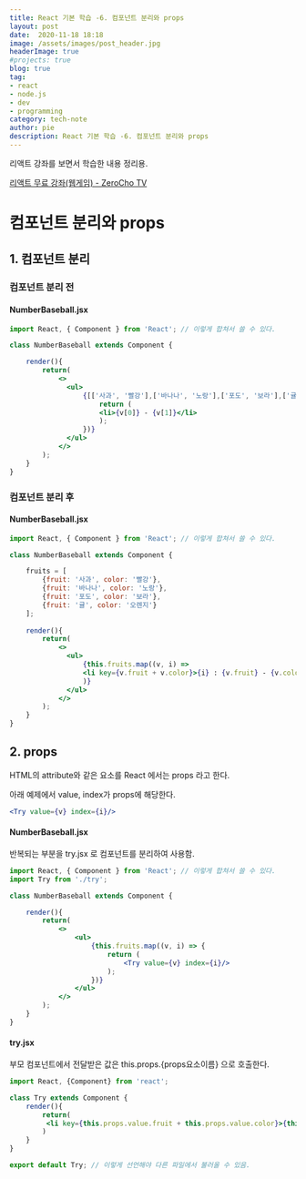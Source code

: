 ```yaml
---
title: React 기본 학습 -6. 컴포넌트 분리와 props
layout: post
date:  2020-11-18 18:18
image: /assets/images/post_header.jpg
headerImage: true
#projects: true
blog: true
tag:
- react
- node.js
- dev
- programming
category: tech-note
author: pie
description: React 기본 학습 -6. 컴포넌트 분리와 props
---
```


리액트 강좌를 보면서 학습한 내용 정리용.

[리액트 무료 강좌(웹게임) - ZeroCho TV](https://www.youtube.com/watch?v=V3QsSrldHqI&list=PLcqDmjxt30RtqbStQqk-eYMK8N-1SYIFn)

# 컴포넌트 분리와 props

## 1. 컴포넌트 분리
### 컴포넌트 분리 전
#### NumberBaseball.jsx
```jsx
import React, { Component } from 'React'; // 이렇게 합쳐서 쓸 수 있다.

class NumberBaseball extends Component {

    render(){
        return(
            <>
              <ul>
                  {[['사과', '빨강'],['바나나', '노랑'],['포도', '보라'],['귤', '오렌지']].map((v) => {
                      return (
                      <li>{v[0]} - {v[1]}</li>
                      );
                  })}
              </ul>
            </>
        );
    }
}
```

### 컴포넌트 분리 후
#### NumberBaseball.jsx
```jsx
import React, { Component } from 'React'; // 이렇게 합쳐서 쓸 수 있다.

class NumberBaseball extends Component {

    fruits = [
        {fruit: '사과', color: '빨강'},
        {fruit: '바나나', color: '노랑'},
        {fruit: '포도', color: '보라'},
        {fruit: '귤', color: '오렌지'}
    ];
    
    render(){
        return(
            <>
              <ul>
                  {this.fruits.map((v, i) => 
                  <li key={v.fruit + v.color}>{i} : {v.fruit} - {v.color}</li>
                  )}
              </ul>
            </>
        );
    }
}
```

## 2. props
HTML의 attribute와 같은 요소를 React 에서는 props 라고 한다.

아래 예제에서 value, index가 props에 해당한다.
```jsx
<Try value={v} index={i}/>
```

#### NumberBaseball.jsx
반복되는 부분을 try.jsx 로 컴포넌트를 분리하여 사용함.
```jsx
import React, { Component } from 'React'; // 이렇게 합쳐서 쓸 수 있다.
import Try from './try';

class NumberBaseball extends Component {

    render(){
        return(
            <>
                <ul>
                    {this.fruits.map((v, i) => {
                        return (
                            <Try value={v} index={i}/>
                        );
                    })}
                </ul>
            </>
        );
    }
}
```

#### try.jsx
부모 컴포넌트에서 전달받은 값은 this.props.{props요소이름} 으로 호출한다. 
```jsx
import React, {Component} from 'react';

class Try extends Component {
    render(){
        return(
         <li key={this.props.value.fruit + this.props.value.color}>{this.props.index} : {this.props.value.fruit} - {this.props.value.color}</li>
        )
    }
}

export default Try; // 이렇게 선언해야 다른 파일에서 불러올 수 있음.
```


